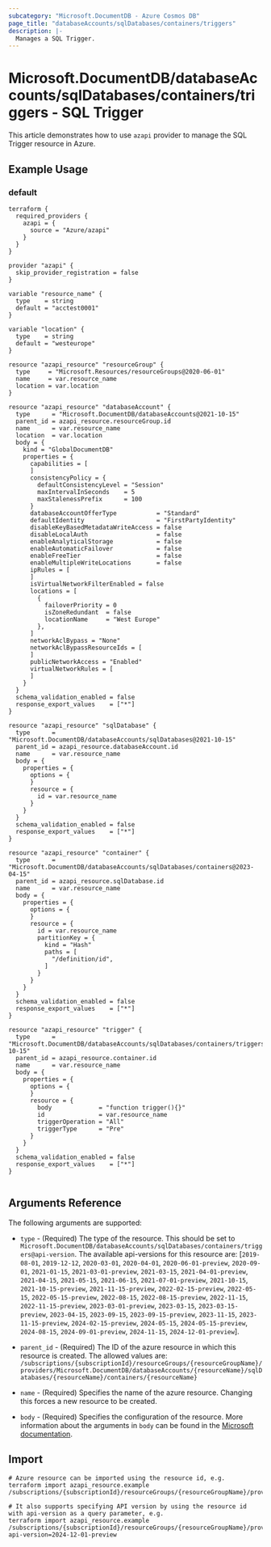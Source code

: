 ```yaml
---
subcategory: "Microsoft.DocumentDB - Azure Cosmos DB"
page_title: "databaseAccounts/sqlDatabases/containers/triggers"
description: |-
  Manages a SQL Trigger.
---
```


# Microsoft.DocumentDB/databaseAccounts/sqlDatabases/containers/triggers - SQL Trigger

This article demonstrates how to use `azapi` provider to manage the SQL Trigger resource in Azure.

## Example Usage

### default

```hcl
terraform {
  required_providers {
    azapi = {
      source = "Azure/azapi"
    }
  }
}

provider "azapi" {
  skip_provider_registration = false
}

variable "resource_name" {
  type    = string
  default = "acctest0001"
}

variable "location" {
  type    = string
  default = "westeurope"
}

resource "azapi_resource" "resourceGroup" {
  type     = "Microsoft.Resources/resourceGroups@2020-06-01"
  name     = var.resource_name
  location = var.location
}

resource "azapi_resource" "databaseAccount" {
  type      = "Microsoft.DocumentDB/databaseAccounts@2021-10-15"
  parent_id = azapi_resource.resourceGroup.id
  name      = var.resource_name
  location  = var.location
  body = {
    kind = "GlobalDocumentDB"
    properties = {
      capabilities = [
      ]
      consistencyPolicy = {
        defaultConsistencyLevel = "Session"
        maxIntervalInSeconds    = 5
        maxStalenessPrefix      = 100
      }
      databaseAccountOfferType           = "Standard"
      defaultIdentity                    = "FirstPartyIdentity"
      disableKeyBasedMetadataWriteAccess = false
      disableLocalAuth                   = false
      enableAnalyticalStorage            = false
      enableAutomaticFailover            = false
      enableFreeTier                     = false
      enableMultipleWriteLocations       = false
      ipRules = [
      ]
      isVirtualNetworkFilterEnabled = false
      locations = [
        {
          failoverPriority = 0
          isZoneRedundant  = false
          locationName     = "West Europe"
        },
      ]
      networkAclBypass = "None"
      networkAclBypassResourceIds = [
      ]
      publicNetworkAccess = "Enabled"
      virtualNetworkRules = [
      ]
    }
  }
  schema_validation_enabled = false
  response_export_values    = ["*"]
}

resource "azapi_resource" "sqlDatabase" {
  type      = "Microsoft.DocumentDB/databaseAccounts/sqlDatabases@2021-10-15"
  parent_id = azapi_resource.databaseAccount.id
  name      = var.resource_name
  body = {
    properties = {
      options = {
      }
      resource = {
        id = var.resource_name
      }
    }
  }
  schema_validation_enabled = false
  response_export_values    = ["*"]
}

resource "azapi_resource" "container" {
  type      = "Microsoft.DocumentDB/databaseAccounts/sqlDatabases/containers@2023-04-15"
  parent_id = azapi_resource.sqlDatabase.id
  name      = var.resource_name
  body = {
    properties = {
      options = {
      }
      resource = {
        id = var.resource_name
        partitionKey = {
          kind = "Hash"
          paths = [
            "/definition/id",
          ]
        }
      }
    }
  }
  schema_validation_enabled = false
  response_export_values    = ["*"]
}

resource "azapi_resource" "trigger" {
  type      = "Microsoft.DocumentDB/databaseAccounts/sqlDatabases/containers/triggers@2021-10-15"
  parent_id = azapi_resource.container.id
  name      = var.resource_name
  body = {
    properties = {
      options = {
      }
      resource = {
        body             = "function trigger(){}"
        id               = var.resource_name
        triggerOperation = "All"
        triggerType      = "Pre"
      }
    }
  }
  schema_validation_enabled = false
  response_export_values    = ["*"]
}


```



## Arguments Reference

The following arguments are supported:

* `type` - (Required) The type of the resource. This should be set to `Microsoft.DocumentDB/databaseAccounts/sqlDatabases/containers/triggers@api-version`. The available api-versions for this resource are: [`2019-08-01`, `2019-12-12`, `2020-03-01`, `2020-04-01`, `2020-06-01-preview`, `2020-09-01`, `2021-01-15`, `2021-03-01-preview`, `2021-03-15`, `2021-04-01-preview`, `2021-04-15`, `2021-05-15`, `2021-06-15`, `2021-07-01-preview`, `2021-10-15`, `2021-10-15-preview`, `2021-11-15-preview`, `2022-02-15-preview`, `2022-05-15`, `2022-05-15-preview`, `2022-08-15`, `2022-08-15-preview`, `2022-11-15`, `2022-11-15-preview`, `2023-03-01-preview`, `2023-03-15`, `2023-03-15-preview`, `2023-04-15`, `2023-09-15`, `2023-09-15-preview`, `2023-11-15`, `2023-11-15-preview`, `2024-02-15-preview`, `2024-05-15`, `2024-05-15-preview`, `2024-08-15`, `2024-09-01-preview`, `2024-11-15`, `2024-12-01-preview`].

* `parent_id` - (Required) The ID of the azure resource in which this resource is created. The allowed values are:  
  `/subscriptions/{subscriptionId}/resourceGroups/{resourceGroupName}/providers/Microsoft.DocumentDB/databaseAccounts/{resourceName}/sqlDatabases/{resourceName}/containers/{resourceName}`

* `name` - (Required) Specifies the name of the azure resource. Changing this forces a new resource to be created.

* `body` - (Required) Specifies the configuration of the resource. More information about the arguments in `body` can be found in the [Microsoft documentation](https://learn.microsoft.com/en-us/azure/templates/Microsoft.DocumentDB/databaseAccounts/sqlDatabases/containers/triggers?pivots=deployment-language-terraform).

## Import

 ```shell
 # Azure resource can be imported using the resource id, e.g.
 terraform import azapi_resource.example /subscriptions/{subscriptionId}/resourceGroups/{resourceGroupName}/providers/Microsoft.DocumentDB/databaseAccounts/{resourceName}/sqlDatabases/{resourceName}/containers/{resourceName}/triggers/{resourceName}
 
 # It also supports specifying API version by using the resource id with api-version as a query parameter, e.g.
 terraform import azapi_resource.example /subscriptions/{subscriptionId}/resourceGroups/{resourceGroupName}/providers/Microsoft.DocumentDB/databaseAccounts/{resourceName}/sqlDatabases/{resourceName}/containers/{resourceName}/triggers/{resourceName}?api-version=2024-12-01-preview
 ```
